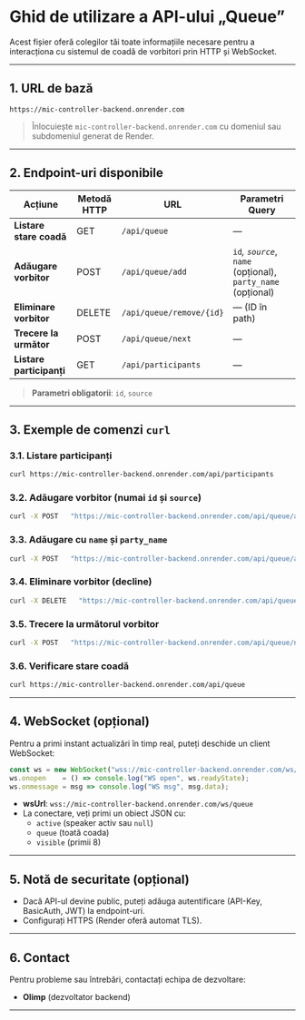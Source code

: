 # Ghid de utilizare a API-ului „Queue”

Acest fișier oferă colegilor tăi toate informațiile necesare pentru a interacționa cu sistemul de coadă de vorbitori prin HTTP și WebSocket.

---

## 1. URL de bază

```
https://mic-controller-backend.onrender.com
```

> Înlocuiește `mic-controller-backend.onrender.com` cu domeniul sau subdomeniul generat de Render.

---

## 2. Endpoint-uri disponibile

| Acțiune                    | Metodă HTTP | URL                         | Parametri Query                                             |
|----------------------------|-------------|-----------------------------|-------------------------------------------------------------|
| **Listare stare coadă**    | GET         | `/api/queue`                | —                                                           |
| **Adăugare vorbitor**      | POST        | `/api/queue/add`            | `id`*, `source`*, `name` (opțional), `party_name` (opțional) |
| **Eliminare vorbitor**     | DELETE      | `/api/queue/remove/{id}`    | — (ID în path)                                              |
| **Trecere la următor**     | POST        | `/api/queue/next`           | —                                                           |
| **Listare participanți**   | GET         | `/api/participants`         | —                                                           |

> **Parametri obligatorii**: `id`, `source`

---

## 3. Exemple de comenzi `curl`

### 3.1. Listare participanți

```bash
curl https://mic-controller-backend.onrender.com/api/participants
```

### 3.2. Adăugare vorbitor (numai `id` și `source`)

```bash
curl -X POST   "https://mic-controller-backend.onrender.com/api/queue/add?id=onl001&source=online"
```

### 3.3. Adăugare cu `name` și `party_name`

```bash
curl -X POST   "https://mic-controller-backend.onrender.com/api/queue/add?id=onl002&source=online&name=Ionescu%20Maria&party_name=PNL"
```

### 3.4. Eliminare vorbitor (decline)

```bash
curl -X DELETE   "https://mic-controller-backend.onrender.com/api/queue/remove/onl001"
```

### 3.5. Trecere la următorul vorbitor

```bash
curl -X POST   "https://mic-controller-backend.onrender.com/api/queue/next"
```

### 3.6. Verificare stare coadă

```bash
curl https://mic-controller-backend.onrender.com/api/queue
```

---

## 4. WebSocket (opțional)

Pentru a primi instant actualizări în timp real, puteți deschide un client WebSocket:

```js
const ws = new WebSocket("wss://mic-controller-backend.onrender.com/ws/queue");
ws.onopen    = () => console.log("WS open", ws.readyState);
ws.onmessage = msg => console.log("WS msg", msg.data);
```

- **wsUrl**: `wss://mic-controller-backend.onrender.com/ws/queue`
- La conectare, veți primi un obiect JSON cu:
  - `active` (speaker activ sau `null`)
  - `queue` (toată coada)
  - `visible` (primii 8)

---

## 5. Notă de securitate (opțional)

- Dacă API-ul devine public, puteți adăuga autentificare (API-Key, BasicAuth, JWT) la endpoint-uri.
- Configurați HTTPS (Render oferă automat TLS).

---

## 6. Contact

Pentru probleme sau întrebări, contactați echipa de dezvoltare:

- **Olimp** (dezvoltator backend)

---
